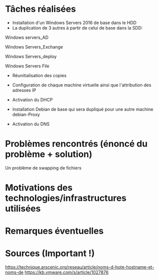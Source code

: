 # Tâches réalisées

- Installation d'un Windows Servers 2016 de base dans le HDD
- La duplication de 3 autres  à  partir de celui de base dans la SDD:
 
 Windows servers_AD
 
 Windows Servers_Exchange
 
 Windows Servers_deploy 
 
 Windows Servers File
 
- Réunitialisation  des copies 
 
- Configuration de chaque machine virtuelle  ainsi que l'attribution des adresses IP  

- Activation du  DHCP 
  
- Installation Debian de base  qui sera dupliqué pour une autre machine  debian-Proxy 

- Activation du DNS 


# Problèmes rencontrés (énoncé du problème + solution)

Un problème de swapping de fichiers 

# Motivations des technologies/infrastructures utilisées

# Remarques éventuelles

# Sources (Important !)
https://technique.arscenic.org/reseau/article/noms-d-hote-hostname-et-noms-de
https://kb.vmware.com/s/article/1027876
